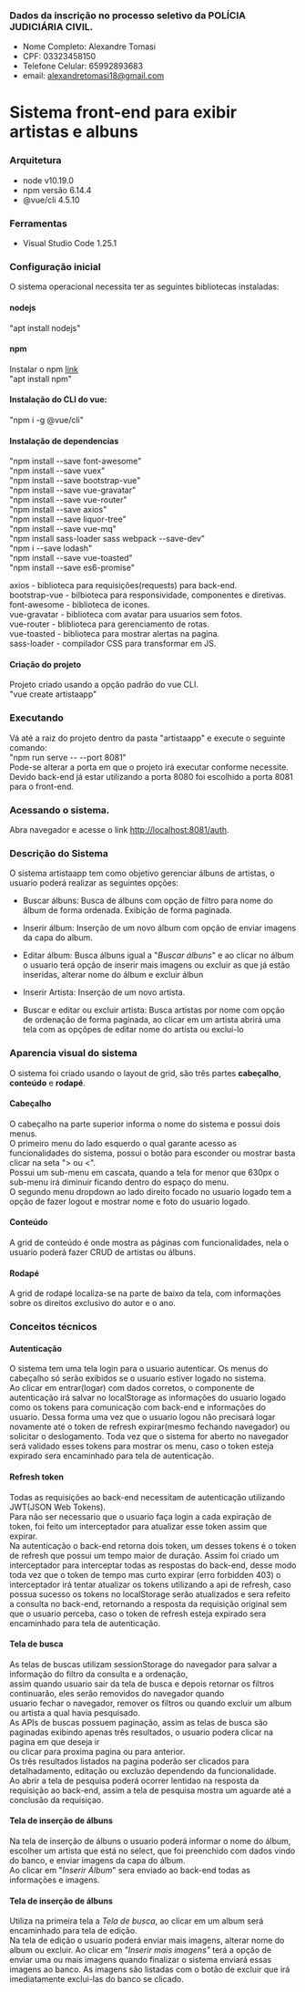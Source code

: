 ### Dados da inscrição no processo seletivo da POLÍCIA JUDICIÁRIA CIVIL.
- Nome Completo: Alexandre Tomasi
- CPF: 03323458150
- Telefone Celular: 65992893683
- email: alexandretomasi18@gmail.com


# Sistema front-end para exibir artistas e albuns

### Arquitetura
- node v10.19.0
- npm versão 6.14.4
- @vue/cli 4.5.10

### Ferramentas
- Visual Studio Code 1.25.1

### Configuração inicial
O sistema operacional necessita ter as seguintes bibliotecas instaladas:

#### nodejs
"apt install nodejs"

#### npm
Instalar o npm [link](https://www.hostinger.com.br/tutoriais/instalar-node-js-ubuntu/)  
"apt install npm"  
#### Instalação do CLI do vue:  
"npm i -g @vue/cli"  
#### Instalação de dependencias
"npm install --save font-awesome"  
"npm install --save vuex"  
"npm install --save bootstrap-vue"  
"npm install --save vue-gravatar"  
"npm install --save vue-router"  
"npm install --save axios"  
"npm install --save liquor-tree"  
"npm install --save vue-mq"  
"npm install sass-loader sass webpack --save-dev"  
"npm i --save lodash"  
"npm install --save vue-toasted"  
"npm install --save es6-promise"  
 
axios - biblioteca para requisições(requests) para back-end.  
bootstrap-vue - bilbioteca para responsividade, componentes e diretivas.  
font-awesome - biblioteca de icones.  
vue-gravatar - biblioteca com avatar para usuarios sem fotos.  
vue-router - bliblioteca para gerenciamento de rotas.  
vue-toasted - biblioteca para mostrar alertas na pagina.  
sass-loader - compilador CSS para transformar em JS.  

#### Criação do projeto
Projeto criado usando a opção padrão do vue CLI.  
"vue create artistaapp"  

### Executando
Vá até a raiz do projeto dentro da pasta "artistaapp" e execute o seguinte comando:  
"npm run serve -- --port 8081"  
Pode-se alterar a porta em que o projeto irá executar conforme necessite. Devido back-end já estar utilizando a porta 8080 foi escolhido a porta 8081 para o front-end.

### Acessando o sistema.
Abra navegador e acesse o link [http://localhost:8081/auth](http://localhost:8081/auth).  

### Descrição do Sistema
O sistema artistaapp tem como objetivo gerenciar álbuns de artistas, o usuario poderá realizar as seguintes opções:
- Buscar álbuns: Busca de álbuns com opção de filtro para nome do álbum de forma ordenada. Exibição de forma paginada.
- Inserir álbum: Inserção de um novo álbum com opção de enviar imagens da capa do album. 
- Editar álbum:  Busca álbuns igual a "*Buscar álbuns*" e ao clicar no álbum o usuario terá opção de inserir mais imagens ou excluir as que já estão inseridas, alterar nome do álbum e excluir álbun

- Inserir Artista: Inserção de um novo artista.
- Buscar e editar ou excluir artista: Busca artistas por nome com opção de ordenação de forma paginada, ao clicar em um artista abrirá uma tela com as opçõpes de editar nome do artista ou exclui-lo

### Aparencia visual do sistema
O sistema foi criado usando o layout de grid, são três partes **cabeçalho**, **conteúdo** e **rodapé**. 
####  Cabeçalho
O cabeçalho na parte superior informa o nome do sistema e possui dois menus.  
O primeiro menu do lado esquerdo o qual garante acesso as funcionalidades do sistema, possui o botão para esconder ou mostrar basta clicar na seta "> ou <".  
Possui um sub-menu em cascata, quando a tela for menor que 630px o sub-menu irá diminuir ficando dentro do espaço do menu.  
O segundo menu dropdown ao lado direito focado no usuario logado tem a opção de fazer logout e mostrar nome e foto do usuario logado.  

#### Conteúdo
A grid de conteúdo é onde mostra as páginas com funcionalidades, nela o usuario poderá fazer CRUD de artistas ou álbuns.  

#### Rodapé
A grid de rodapé localiza-se na parte de baixo da tela, com informações sobre os direitos exclusivo do autor e o ano.

### Conceitos técnicos
#### Autenticação
O sistema tem uma tela login para o usuario autenticar. Os menus do cabeçalho só serão exibidos se o usuario estiver logado no sistema.  
Ao clicar em entrar(logar) com dados corretos, o componente de autenticação irá salvar no localStorage as informações do usuario logado como
os tokens para comunicação com back-end e informações do usuario. Dessa forma uma vez que o usuario logou não precisará logar novamente
 até o token de refresh expirar(mesmo fechando navegador) ou solicitar o deslogamento.
Toda vez que o sistema for aberto no navegador será validado esses tokens para mostrar os menu, caso o token esteja expirado sera encaminhado para tela de autenticação.
#### Refresh token
Todas as requisições ao back-end necessitam de autenticação utilizando JWT(JSON Web Tokens).  
Para não ser necessario que o usuario faça login a cada expiração de token, foi feito um interceptador para atualizar esse token assim que expirar.  
Na autenticação o back-end retorna dois token, um desses tokens é o token de refresh que possui um tempo maior de duração. Assim foi criado um interceptador
para interceptar todas as respostas do back-end, desse modo toda vez que o token de tempo mas curto expirar (erro forbidden 403) o interceptador irá tentar atualizar os tokens
utilizando a api de refresh, caso possua sucesso os tokens no localStorage serão atualizados e sera refeito a consulta no back-end, retornando a resposta da requisição original 
sem que o usuario perceba, caso o token de refresh esteja expirado sera encaminhado para tela de autenticação.  

#### Tela de busca
As telas de buscas utilizam sessionStorage do navegador para salvar a informação do filtro da consulta e a ordenação,  
assim quando usuario sair da tela de busca e depois retornar os filtros continuarão, eles serão removidos do navegador quando  
usuario fechar o navegador, remover os filtros ou quando excluir um album ou artista a qual havia pesquisado.  
As APIs de buscas possuem paginação, assim as telas de busca são paginadas exibindo apenas três resultados, o usuario podera clicar na pagina em que deseja ir  
ou clicar para proxima pagina ou para anterior.  
Os três resultados listados na pagina poderão ser clicados para detalhadamento, editação ou excluzão dependendo da funcionalidade.  
Ao abrir a tela de pesquisa poderá ocorrer lentidao na resposta da requisição ao back-end, assim a tela de pesquisa mostra um aguarde até a conclusão da requisiçao.

#### Tela de inserção de álbuns
Na tela de inserção de álbuns o usuario poderá informar o nome do álbum, escolher um artista que está no select, que foi preenchido com dados vindo do banco,
 e enviar imagens da capa do álbum.  
Ao clicar em "*Inserir Álbum*" sera enviado ao back-end todas as informações e imagens.

#### Tela de inserção de álbuns
Utiliza na primeira tela a *Tela de busca*, ao clicar em um album será encaminhado para tela de edição.  
Na tela de edição o usuario poderá enviar mais imagens, alterar nome do album ou excluir.
Ao clicar em *"Inserir mais imagens"* terá a opção de enviar uma ou mais imagens quando finalizar o sistema enviará essas imagens ao banco.
As imagens são listadas com o botão de excluir que irá imediatamente exclui-las do banco se clicado.  

